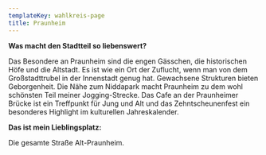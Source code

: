 ```yaml
---
templateKey: wahlkreis-page
title: Praunheim
---
```

**Was macht den Stadtteil so liebenswert?**

Das Besondere an Praunheim sind die engen Gässchen, die historischen Höfe und die Altstadt. Es ist wie ein Ort der Zuflucht, wenn man von dem Großstadttrubel in der Innenstadt genug hat. Gewachsene Strukturen bieten Geborgenheit. Die Nähe zum Niddapark macht Praunheim zu dem wohl schönsten Teil meiner Jogging-Strecke. Das Cafe an der Praunheimer Brücke ist ein Treffpunkt für Jung und Alt und das Zehntscheunenfest ein besonderes Highlight im kulturellen Jahreskalender.   

**Das ist mein Lieblingsplatz:**

Die gesamte Straße Alt-Praunheim.